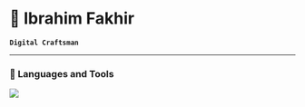 # 👷‍ Ibrahim Fakhir 

**`Digital Craftsman`**

---

### 🧰 Languages and Tools
<img src="https://cdn.jsdelivr.net/gh/devicons/devicon/icons/java/java-original.svg" />
